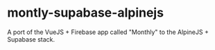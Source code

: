 # montly-supabase-alpinejs

A port of the VueJS + Firebase app called "Monthly" to the AlpineJS + Supabase stack.
